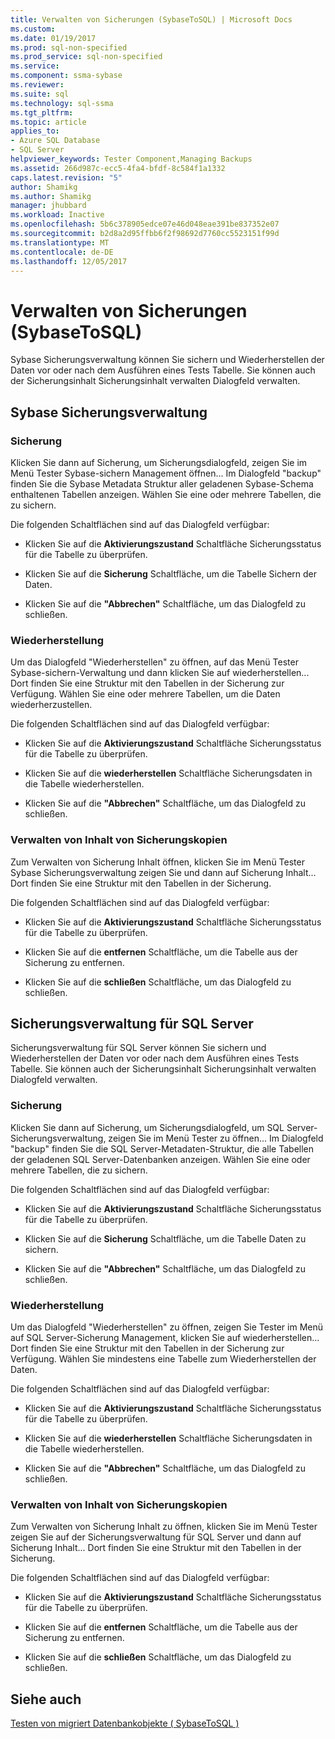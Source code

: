 ```yaml
---
title: Verwalten von Sicherungen (SybaseToSQL) | Microsoft Docs
ms.custom: 
ms.date: 01/19/2017
ms.prod: sql-non-specified
ms.prod_service: sql-non-specified
ms.service: 
ms.component: ssma-sybase
ms.reviewer: 
ms.suite: sql
ms.technology: sql-ssma
ms.tgt_pltfrm: 
ms.topic: article
applies_to:
- Azure SQL Database
- SQL Server
helpviewer_keywords: Tester Component,Managing Backups
ms.assetid: 266d987c-ecc5-4fa4-bfdf-8c584f1a1332
caps.latest.revision: "5"
author: Shamikg
ms.author: Shamikg
manager: jhubbard
ms.workload: Inactive
ms.openlocfilehash: 5b6c378905edce07e46d048eae391be837352e07
ms.sourcegitcommit: b2d8a2d95ffbb6f2f98692d7760cc5523151f99d
ms.translationtype: MT
ms.contentlocale: de-DE
ms.lasthandoff: 12/05/2017
---
```

# <a name="managing-backups-sybasetosql"></a>Verwalten von Sicherungen (SybaseToSQL)
Sybase Sicherungsverwaltung können Sie sichern und Wiederherstellen der Daten vor oder nach dem Ausführen eines Tests Tabelle. Sie können auch der Sicherungsinhalt Sicherungsinhalt verwalten Dialogfeld verwalten.  
  
## <a name="sybase-backup-management"></a>Sybase Sicherungsverwaltung  
  
### <a name="backup"></a>Sicherung  
Klicken Sie dann auf Sicherung, um Sicherungsdialogfeld, zeigen Sie im Menü Tester Sybase-sichern Management öffnen... Im Dialogfeld "backup" finden Sie die Sybase Metadata Struktur aller geladenen Sybase-Schema enthaltenen Tabellen anzeigen. Wählen Sie eine oder mehrere Tabellen, die zu sichern.  
  
Die folgenden Schaltflächen sind auf das Dialogfeld verfügbar:  
  
-   Klicken Sie auf die **Aktivierungszustand** Schaltfläche Sicherungsstatus für die Tabelle zu überprüfen.  
  
-   Klicken Sie auf die **Sicherung** Schaltfläche, um die Tabelle Sichern der Daten.  
  
-   Klicken Sie auf die **"Abbrechen"** Schaltfläche, um das Dialogfeld zu schließen.  
  
### <a name="restore"></a>Wiederherstellung  
Um das Dialogfeld "Wiederherstellen" zu öffnen, auf das Menü Tester Sybase-sichern-Verwaltung und dann klicken Sie auf wiederherstellen... Dort finden Sie eine Struktur mit den Tabellen in der Sicherung zur Verfügung. Wählen Sie eine oder mehrere Tabellen, um die Daten wiederherzustellen.  
  
Die folgenden Schaltflächen sind auf das Dialogfeld verfügbar:  
  
-   Klicken Sie auf die **Aktivierungszustand** Schaltfläche Sicherungsstatus für die Tabelle zu überprüfen.  
  
-   Klicken Sie auf die **wiederherstellen** Schaltfläche Sicherungsdaten in die Tabelle wiederherstellen.  
  
-   Klicken Sie auf die **"Abbrechen"** Schaltfläche, um das Dialogfeld zu schließen.  
  
### <a name="managing-backup-contents"></a>Verwalten von Inhalt von Sicherungskopien  
Zum Verwalten von Sicherung Inhalt öffnen, klicken Sie im Menü Tester Sybase Sicherungsverwaltung zeigen Sie und dann auf Sicherung Inhalt... Dort finden Sie eine Struktur mit den Tabellen in der Sicherung.  
  
Die folgenden Schaltflächen sind auf das Dialogfeld verfügbar:  
  
-   Klicken Sie auf die **Aktivierungszustand** Schaltfläche Sicherungsstatus für die Tabelle zu überprüfen.  
  
-   Klicken Sie auf die **entfernen** Schaltfläche, um die Tabelle aus der Sicherung zu entfernen.  
  
-   Klicken Sie auf die **schließen** Schaltfläche, um das Dialogfeld zu schließen.  
  
## <a name="sql-server-backup-management"></a>Sicherungsverwaltung für SQL Server  
Sicherungsverwaltung für SQL Server können Sie sichern und Wiederherstellen der Daten vor oder nach dem Ausführen eines Tests Tabelle. Sie können auch der Sicherungsinhalt Sicherungsinhalt verwalten Dialogfeld verwalten.  
  
### <a name="backup"></a>Sicherung  
Klicken Sie dann auf Sicherung, um Sicherungsdialogfeld, um SQL Server-Sicherungsverwaltung, zeigen Sie im Menü Tester zu öffnen... Im Dialogfeld "backup" finden Sie die SQL Server-Metadaten-Struktur, die alle Tabellen der geladenen SQL Server-Datenbanken anzeigen. Wählen Sie eine oder mehrere Tabellen, die zu sichern.  
  
Die folgenden Schaltflächen sind auf das Dialogfeld verfügbar:  
  
-   Klicken Sie auf die **Aktivierungszustand** Schaltfläche Sicherungsstatus für die Tabelle zu überprüfen.  
  
-   Klicken Sie auf die **Sicherung** Schaltfläche, um die Tabelle Daten zu sichern.  
  
-   Klicken Sie auf die **"Abbrechen"** Schaltfläche, um das Dialogfeld zu schließen.  
  
### <a name="restore"></a>Wiederherstellung  
Um das Dialogfeld "Wiederherstellen" zu öffnen, zeigen Sie Tester im Menü auf SQL Server-Sicherung Management, klicken Sie auf wiederherstellen... Dort finden Sie eine Struktur mit den Tabellen in der Sicherung zur Verfügung. Wählen Sie mindestens eine Tabelle zum Wiederherstellen der Daten.  
  
Die folgenden Schaltflächen sind auf das Dialogfeld verfügbar:  
  
-   Klicken Sie auf die **Aktivierungszustand** Schaltfläche Sicherungsstatus für die Tabelle zu überprüfen.  
  
-   Klicken Sie auf die **wiederherstellen** Schaltfläche Sicherungsdaten in die Tabelle wiederherstellen.  
  
-   Klicken Sie auf die **"Abbrechen"** Schaltfläche, um das Dialogfeld zu schließen.  
  
### <a name="managing-backup-contents"></a>Verwalten von Inhalt von Sicherungskopien  
Zum Verwalten von Sicherung Inhalt zu öffnen, klicken Sie im Menü Tester zeigen Sie auf der Sicherungsverwaltung für SQL Server und dann auf Sicherung Inhalt... Dort finden Sie eine Struktur mit den Tabellen in der Sicherung.  
  
Die folgenden Schaltflächen sind auf das Dialogfeld verfügbar:  
  
-   Klicken Sie auf die **Aktivierungszustand** Schaltfläche Sicherungsstatus für die Tabelle zu überprüfen.  
  
-   Klicken Sie auf die **entfernen** Schaltfläche, um die Tabelle aus der Sicherung zu entfernen.  
  
-   Klicken Sie auf die **schließen** Schaltfläche, um das Dialogfeld zu schließen.  
  
## <a name="see-also"></a>Siehe auch  
[Testen von migriert Datenbankobjekte &#40; SybaseToSQL &#41;](../../ssma/sybase/testing-migrated-database-objects-sybasetosql.md)  
  
